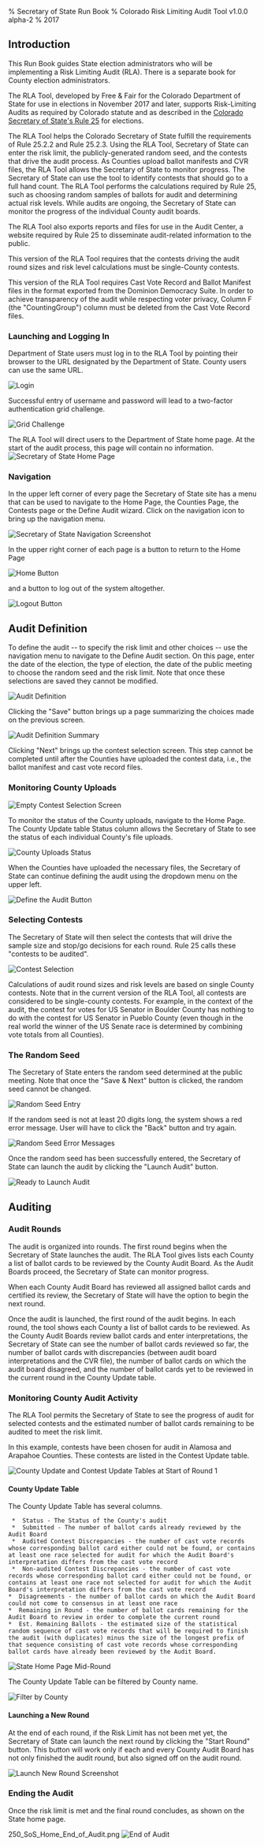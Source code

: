 % Secretary of State Run Book
% Colorado Risk Limiting Audit Tool v1.0.0 alpha-2
% 2017

## Introduction

This Run Book guides State election administrators 
who
will be implementing a Risk Limiting Audit (RLA). There is a separate
book for County election administrators.

The RLA Tool, developed by Free & Fair for the Colorado Department of
State for use in elections in November 2017 and later, supports
Risk-Limiting Audits as required by Colorado statute and as described
in the
[Colorado Secretary of State's Rule 25](http://www.sos.state.co.us/pubs/rule_making/CurrentRules/8CCR1505-1/ElectionRules.pdf) for
elections.

The RLA Tool helps the Colorado Secretary of State fulfill the
requirements of Rule 25.2.2 and Rule 25.2.3.  Using the RLA Tool,
Secretary of State can enter the risk limit, the publicly-generated
random seed, and the contests that drive the audit process. As
Counties upload ballot manifests and CVR files, the RLA Tool allows
the Secretary of State to monitor progress. The Secretary of State can
use the tool to identify contests that should go to a full hand
count. The RLA Tool performs the calculations required by Rule 25,
such as choosing random samples of ballots for audit and determining
actual risk levels. While audits are ongoing, the Secretary of State
can monitor the progress of the individual County audit boards.

The RLA Tool also exports reports and files for use in the Audit
Center, a website required by Rule 25 to disseminate audit-related
information to the public.

This version of the RLA Tool requires that the contests driving the
audit round sizes and risk level calculations must be single-County
contests.

This version of the RLA Tool requires Cast Vote Record and Ballot
Manifest files in the format exported from the Dominion Democracy
Suite. In order to achieve transparency of the audit while respecting
voter privacy, Column F (the "CountingGroup") column must be deleted from 
the Cast Vote Record files.
 
### Launching and Logging In

Department of State users must log in to the RLA Tool by pointing
their browser to the URL designated by the Department of State. 
County users can use the same URL.

![Login](./screenshots/100_login_screen_1.png)

Successful entry of username and password will lead to 
a two-factor authentication grid challenge.

![Grid Challenge](./screenshots/101_login_screen_2.png)

The RLA Tool will direct users to the Department of State home
page. At the start of the audit process, this page will contain no
information. 
![Secretary of State Home Page](./screenshots/dos/200_sos_home.png)

### Navigation

In the upper left corner of every page the Secretary of State site has a menu that
can be used to navigate to the Home Page, the Counties Page, the Contests page or the 
Define Audit wizard. Click on the
navigation icon to bring up the navigation menu.

![Secretary of State Navigation Screenshot](./screenshots/dos/218_nav_to_define.png)

In the upper right corner of each page is a button to return to 
the Home Page 

![Home Button](./screenshots/000_home_icon.png)

and a button to log out of the system 
altogether.

![Logout Button](./screenshots/000_logout_button.png)

## Audit Definition

To define the audit -- to specify the risk limit and other choices -- 
use the navigation menu to navigate  to the Define Audit section. 
On this page, enter the date of the election, the type of election, 
the date of the public meeting to choose the random seed and the risk limit.
Note that once these selections are saved they cannot be modified.

![Audit Definition](./screenshots/dos/210_enter_date_risk_limit.png)

Clicking the "Save" button brings up a page summarizing the 
choices made on the previous screen. 

![Audit Definition Summary](./screenshots/dos/212_summary.png)

Clicking "Next" brings up the contest selection screen. This step cannot be completed until 
after the Counties have uploaded the contest data, i.e., the ballot manifest and cast vote record files.


### Monitoring County Uploads

![Empty Contest Selection Screen](./screenshots/dos/214_contest_selection_null.png)

To monitor the status of the County uploads, navigate to the Home Page.
The County Update table Status column allows the Secretary of State to see the status of each individual 
County's file uploads. 


![County Uploads Status](./screenshots/dos/216_upload_status.png)

When the Counties have uploaded the necessary files, the Secretary of State
can continue defining the audit using the dropdown menu on the upper left.

![Define the Audit Button](./screenshots/dos/218_nav_to_define.png)

### Selecting Contests

The Secretary of State will then select the contests that will drive
the sample size and stop/go decisions for each round.  Rule 25
calls these "contests to be audited". 

![Contest Selection](./screenshots/dos/220_select_contests_selected.png)

Calculations of audit round sizes and risk levels are based
on single County contests. Note that in the current version
of the RLA Tool, all contests are considered to be single-county contests.
For example, in the context of the audit, the contest for votes for US Senator in Boulder County 
has nothing to do with the contest for US Senator in Pueblo County 
(even though in the real world the winner of the US Senate race is determined by combining vote totals from all Counties).

### The Random Seed

The Secretary of State enters the random seed determined at the public meeting. Note that once the 
"Save & Next" button is clicked, the random seed cannot be changed.

![Random Seed Entry](./screenshots/dos/222_enter_random_seed.png)

If the random seed is not at least 20 digits long, the system shows a
red error message. User will have to click the "Back" button and try
again.

![Random Seed Error Messages](./screenshots/dos/224_random_seed_incorrect.png)

Once the random seed has been successfully entered, the Secretary of State can launch the
audit by clicking the "Launch Audit" button.

![Ready to Launch Audit](./screenshots/dos/226_launch_audit.png)

## Auditing

### Audit Rounds

The audit is organized into rounds. The first round begins
when the Secretary of State launches the audit. 
The RLA Tool gives lists each County a list of ballot cards to be 
reviewed by the County Audit Board. As the Audit Boards 
proceed, the Secretary of State can monitor progress. 

When each County Audit Board has reviewed all assigned ballot cards and
certified its review, the Secretary of State will have the option to begin the next round.

Once the audit is launched, the first round of the audit begins. In
each round, the tool shows each County a list of ballot cards to be
reviewed. As the County Audit Boards review ballot cards and enter
interpretations, the Secretary of State can see the number of ballot
cards reviewed so far, the number of ballot cards with discrepancies
(between audit board interpretations and the CVR file), the number of
ballot cards on which the audit board disagreed, and the number of
ballot cards yet to be reviewed in the current round in the County
Update table.

### Monitoring County Audit Activity

The RLA Tool permits the Secretary of State to see the progress of
audit for selected contests and the estimated number of ballot cards
remaining to be audited to meet the risk limit.

In this example, contests have been chosen for audit in Alamosa and Arapahoe 
Counties. These contests are listed in the Contest Update table.

![County Update and Contest Update Tables at Start of Round 1](./screenshots/dos/230_audit_start.png)

#### County Update Table ####

The County Update Table has several columns.

	 *  Status - The Status of the County's audit 
	 *  Submitted - The number of ballot cards already reviewed by the Audit Board
	 *  Audited Contest Discrepancies - the number of cast vote records whose corresponding ballot card either could not be found, or contains at least one race selected for audit for which the Audit Board's interpretation differs from the cast vote record
	 *  Non-audited Contest Discrepancies - the number of cast vote records whose corresponding ballot card either could not be found, or contains at least one race not selected for audit for which the Audit Board's interpretation differs from the cast vote record 
	*  Disagreements - the number of ballot cards on which the Audit Board could not come to consensus in at least one race
	*  Remaining in Round - the number of ballot cards remaining for the Audit Board to review in order to complete the current round
	*  Est. Remaining Ballots - the estimated size of the statistical random sequence of cast vote records that will be required to finish the audit (with duplicates) minus the size of the longest prefix of that sequence consisting of cast vote records whose corresponding ballot cards have already been reviewed by the Audit Board.
	
![State Home Page Mid-Round](./screenshots/dos/240_county_updates_mid_round.png)
	 
The County Update Table can be filtered by County name.

![Filter by County](./screenshots/dos/232_filter_by_county.png)


#### Launching a New Round ####

At the end of each round, if the 
Risk Limit has not been met yet, the Secretary of State can launch the next
round by clicking the "Start Round" button. This button will work only
if each and every County Audit Board has not only finished the audit
round, but also signed off on the audit round.

![Launch New Round Screenshot](./screenshots/dos/245_start_next_round.png)

### Ending the Audit

Once the risk limit is met and the final round concludes, as shown on the State home page.

250_SoS_Home_End_of_Audit.png
![End of Audit](./screenshots/dos/250_SoS_Home_End_of_Audit.png)

<!-- ## Hand Counts 
-->

<!--- ## Exports
--->



